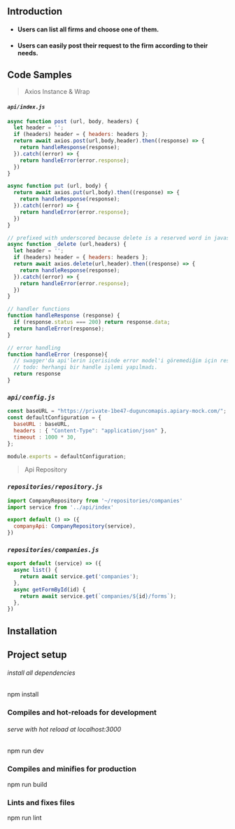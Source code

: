 ## Introduction

- #### Users can list all firms and choose one of them.
- #### Users can easily post their request to the firm according to their needs.

## Code Samples

> Axios Instance &  Wrap

#### *`api/index.js`*
```` javascript
async function post (url, body, headers) {
  let header = '';
  if (headers) header = { headers: headers };
  return await axios.post(url,body,header).then((response) => {
    return handleResponse(response);
  }).catch((error) => {
    return handleError(error.response);
  })
}

async function put (url, body) {
  return await axios.put(url,body).then((response) => {
    return handleResponse(response);
  }).catch((error) => {
    return handleError(error.response);
  })
}

// prefixed with underscored because delete is a reserved word in javascript
async function _delete (url,headers) {
  let header = '';
  if (headers) header = { headers: headers };
  return await axios.delete(url,header).then((response) => {
    return handleResponse(response);
  }).catch((error) => {
    return handleError(error.response);
  })
}

// handler functions
function handleResponse (response) {
  if (response.status === 200) return response.data;
  return handleError(response);
}

// error handling
function handleError (response){
  // swagger'da api'lerin içerisinde error model'i göremediğim için responsu direk return ediyorum.
  // todo: herhangi bir handle işlemi yapılmadı.
  return response
}
````

### *`api/config.js`*
```` javascript
const baseURL = "https://private-1be47-duguncomapis.apiary-mock.com/";
const defaultConfiguration = {
  baseURL : baseURL,
  headers : { "Content-Type": "application/json" },
  timeout : 1000 * 30,
};

module.exports = defaultConfiguration;
````

> Api Repository

### *`repositories/repository.js`*
``` javascript
import CompanyRepository from '~/repositories/companies'
import service from '../api/index'

export default () => ({
  companyApi: CompanyRepository(service),
})

```

### *`repositories/companies.js`*
``` javascript
export default (service) => ({
  async list() {
    return await service.get('companies');
  },
  async getFormById(id) {
    return await service.get(`companies/${id}/forms`);
  },
})
```



## Installation

## Project setup
###### install all dependencies

npm install

### Compiles and hot-reloads for development
###### serve with hot reload at localhost:3000

npm run dev


### Compiles and minifies for production

npm run build


### Lints and fixes files

npm run lint
